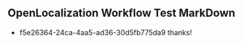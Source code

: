 ## OpenLocalization Workflow Test MarkDown
* f5e26364-24ca-4aa5-ad36-30d5fb775da9 thanks!

<!--HONumber=Oct16_HO4-->


